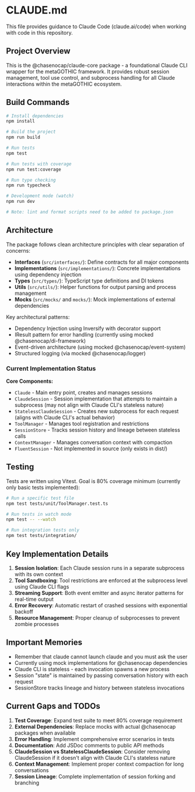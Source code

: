 # CLAUDE.md

This file provides guidance to Claude Code (claude.ai/code) when working with code in this repository.

## Project Overview

This is the @chasenocap/claude-core package - a foundational Claude CLI wrapper for the metaGOTHIC framework. It provides robust session management, tool use control, and subprocess handling for all Claude interactions within the metaGOTHIC ecosystem.

## Build Commands

```bash
# Install dependencies
npm install

# Build the project
npm run build

# Run tests
npm test

# Run tests with coverage
npm run test:coverage

# Run type checking
npm run typecheck

# Development mode (watch)
npm run dev

# Note: lint and format scripts need to be added to package.json
```

## Architecture

The package follows clean architecture principles with clear separation of concerns:

- **Interfaces** (`src/interfaces/`): Define contracts for all major components
- **Implementations** (`src/implementations/`): Concrete implementations using dependency injection
- **Types** (`src/types/`): TypeScript type definitions and DI tokens
- **Utils** (`src/utils/`): Helper functions for output parsing and process management
- **Mocks** (`src/mocks/` and `mocks/`): Mock implementations of external dependencies

Key architectural patterns:
- Dependency Injection using Inversify with decorator support
- IResult<T> pattern for error handling (currently using mocked @chasenocap/di-framework)
- Event-driven architecture (using mocked @chasenocap/event-system)
- Structured logging (via mocked @chasenocap/logger)

### Current Implementation Status

**Core Components:**
- `Claude` - Main entry point, creates and manages sessions
- `ClaudeSession` - Session implementation that attempts to maintain a subprocess (may not align with Claude CLI's stateless nature)
- `StatelessClaudeSession` - Creates new subprocess for each request (aligns with Claude CLI's actual behavior)
- `ToolManager` - Manages tool registration and restrictions
- `SessionStore` - Tracks session history and lineage between stateless calls
- `ContextManager` - Manages conversation context with compaction
- `FluentSession` - Not implemented in source (only exists in dist/)

## Testing

Tests are written using Vitest. Goal is 80% coverage minimum (currently only basic tests implemented):

```bash
# Run a specific test file
npm test tests/unit/ToolManager.test.ts

# Run tests in watch mode
npm test -- --watch

# Run integration tests only
npm test tests/integration/
```

## Key Implementation Details

1. **Session Isolation**: Each Claude session runs in a separate subprocess with its own context
2. **Tool Sandboxing**: Tool restrictions are enforced at the subprocess level using Claude CLI flags
3. **Streaming Support**: Both event emitter and async iterator patterns for real-time output
4. **Error Recovery**: Automatic restart of crashed sessions with exponential backoff
5. **Resource Management**: Proper cleanup of subprocesses to prevent zombie processes

## Important Memories

- Remember that claude cannot launch claude and you must ask the user
- Currently using mock implementations for @chasenocap dependencies
- Claude CLI is stateless - each invocation spawns a new process
- Session "state" is maintained by passing conversation history with each request
- SessionStore tracks lineage and history between stateless invocations

## Current Gaps and TODOs

1. **Test Coverage**: Expand test suite to meet 80% coverage requirement
2. **External Dependencies**: Replace mocks with actual @chasenocap packages when available
3. **Error Handling**: Implement comprehensive error scenarios in tests
4. **Documentation**: Add JSDoc comments to public API methods
5. **ClaudeSession vs StatelessClaudeSession**: Consider removing ClaudeSession if it doesn't align with Claude CLI's stateless nature
6. **Context Management**: Implement proper context compaction for long conversations
7. **Session Lineage**: Complete implementation of session forking and branching